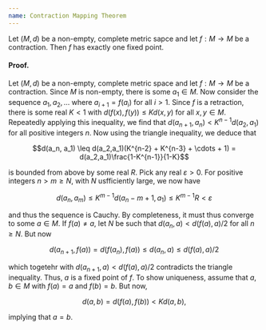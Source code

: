 ```yaml
---
name: Contraction Mapping Theorem
---
```


Let $(M,d)$ be a non-empty, complete metric sapce and let $f:M\to M$ be a contraction. Then $f$ has exactly one fixed point.

#### Proof.

Let $(M,d)$ be a non-empty, complete metric space and let $f:M\to M$ be a contraction. Since $M$ is non-empty, there is some $a_1\in M$. Now consider the sequence $a_1,a_2,\dots$ where $a_{i+1} = f(a_i)$ for all $i > 1$. Since $f$ is a retraction, there is some real $K < 1$ with $d(f(x), f(y)) \leq Kd(x,y)$ for all $x,y\in M$. Repeatedly applying this inequality, we find that $d(a_{n+1}, a_n) < K^{n-1}d(a_2,a_1)$ for all positive integers $n$. Now using the triangle inequality, we deduce that

$$d(a_n, a_1) \leq d(a_2,a_1)(K^{n-2} + K^{n-3} + \cdots + 1) = d(a_2,a_1)\frac{1-K^{n-1}}{1-K}$$

is bounded from above by some real $R$. Pick any real $\varepsilon > 0$. For positive integers $n > m \geq N$, with $N$ usfficiently large, we now have

$$d(a_n, a_m) \leq K^{m-1}d(a_n-m+1,a_1) \leq K^{m-1}R < \varepsilon$$

and thus the sequence is Cauchy. By completeness, it must thus converge to some $a\in M$. If $f(a)\neq a$, let $N$ be such that $d(a_n, a) < d(f(a), a)/2$ for all $n\geq N$. But now

$$d(a_{n+1}, f(a)) = d(f(a_n), f(a)) \leq d(a_n, a) \leq d(f(a), a)/2$$

which togetehr with $d(a_{n+1}, a) < d(f(a), a)/2$ contradicts the triangle inequality. Thus, $a$ is a fixed point of $f$. To show uniqueness, assume that $a,b\in M$ with $f(a) = a$ and $f(b) = b$. But now,

$$d(a,b) = d(f(a), f(b)) < Kd(a,b),$$

implying that $a = b$.
